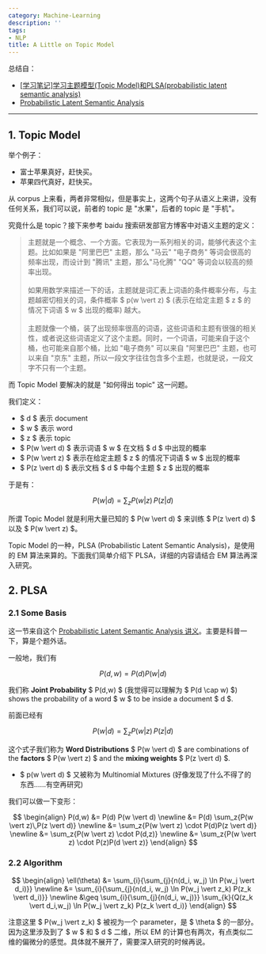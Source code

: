 ```yaml
---
category: Machine-Learning
description: ''
tags:
- NLP
title: A Little on Topic Model
---
```


总结自：

* [[学习笔记]学习主题模型(Topic Model)和PLSA(probabilistic latent semantic analysis)](http://blog.csdn.net/hxxiaopei/article/details/7617838)
* [Probabilistic Latent Semantic Analysis](http://www.inf.ed.ac.uk/teaching/courses/dme/studpres0809/damianou_pavlopoulos.pdf)

-----

## 1. Topic Model

举个例子：

* 富士苹果真好，赶快买。
* 苹果四代真好，赶快买。

从 corpus 上来看，两者非常相似，但是事实上，这两个句子从语义上来讲，没有任何关系，我们可以说，前者的 topic 是 "水果"，后者的 topic 是 "手机"。

究竟什么是 topic？接下来参考 baidu 搜索研发部官方博客中对语义主题的定义： 

> 主题就是一个概念、一个方面。它表现为一系列相关的词，能够代表这个主题。比如如果是 "阿里巴巴" 主题，那么 "马云" "电子商务" 等词会很高的频率出现，而设计到 "腾讯" 主题，那么"马化腾" "QQ" 等词会以较高的频率出现。  
> <br/>
> 如果用数学来描述一下的话，主题就是词汇表上词语的条件概率分布，与主题越密切相关的词，条件概率 $ p(w \vert z) $ (表示在给定主题 $ z $ 的情况下词语 $ w $ 出现的概率) 越大。  
> <br/>
> 主题就像一个桶，装了出现频率很高的词语，这些词语和主题有很强的相关性，或者说这些词语定义了这个主题。同时，一个词语，可能来自于这个桶，也可能来自那个桶，比如 "电子商务" 可以来自 "阿里巴巴" 主题，也可以来自 "京东" 主题，所以一段文字往往包含多个主题，也就是说，一段文字不只有一个主题。

而 Topic Model 要解决的就是 "如何得出 topic" 这一问题。

我们定义：

* $ d $ 表示 document
* $ w $ 表示 word
* $ z $ 表示 topic
* $ P(w \vert d) $ 表示词语 $ w $ 在文档 $ d $ 中出现的概率
* $ P(w \vert z) $ 表示在给定主题 $ z $ 的情况下词语 $ w $ 出现的概率
* $ P(z \vert d) $ 表示文档 $ d $ 中每个主题 $ z $ 出现的概率

于是有：

$$
	P(w \vert d) = \sum_z{P(w \vert z)\,P(z \vert d)}
$$

所谓 Topic Model 就是利用大量已知的 $ P(w \vert d) $ 来训练 $ P(z \vert d) $ 以及 $ P(w \vert z) $。

Topic Model 的一种，PLSA (Probabilistic Latent Semantic Analysis)，是使用的 EM 算法来算的。下面我们简单介绍下 PLSA，详细的内容请结合 EM 算法再深入研究。

## 2. PLSA

### 2.1 Some Basis

这一节来自这个 [Probabilistic Latent Semantic Analysis 讲义](http://www.inf.ed.ac.uk/teaching/courses/dme/studpres0809/damianou_pavlopoulos.pdf)。主要是科普一下，算是个题外话。

一般地，我们有

$$
	P(d,w) = P(d) P(w \vert d)
$$

我们称 **Joint Probability** $ P(d,w) $ (我觉得可以理解为 $ P(d \cap w) $) shows the probability of a word $ w $ to be inside a document $ d $.

前面已经有

$$
	P(w \vert d) = \sum_z{P(w \vert z)\,P(z \vert d)}
$$

这个式子我们称为 **Word Distributions** $ P(w \vert d) $ are combinations of the **factors** $ P(w \vert z) $ and the **mixing weights** $ P(z \vert d) $.

* $ p(w \vert d) $ 又被称为 Multinomial Mixtures (好像发现了什么不得了的东西……有空再研究)

我们可以做一下变形：

$$
\begin{align}
	P(d,w) 
	&= P(d) P(w \vert d) \newline
	&= P(d) \sum_z{P(w \vert z)\,P(z \vert d)} \newline
	&= \sum_z{P(w \vert z) \cdot P(d)P(z \vert d)} \newline
	&= \sum_z{P(w \vert z) \cdot P(d,z)} \newline
	&= \sum_z{P(w \vert z) \cdot P(z)P(d \vert z)}
\end{align} 
$$

### 2.2 Algorithm

$$
\begin{align}
	\ell(\theta) 
	&= \sum_{i}{\sum_{j}{n(d_i, w_j) \ln P(w_j  \vert  d_i)}} \newline
	&= \sum_{i}{\sum_{j}{n(d_i, w_j) \ln P(w_j  \vert  z_k) P(z_k  \vert  d_i)}} \newline
	&\geq \sum_{i}{\sum_{j}{n(d_i, w_j)}} \sum_{k}{Q(z_k \vert d_i,w_j) \ln P(w_j  \vert  z_k) P(z_k  \vert  d_i)}
\end{align} 
$$

注意这里 $ P(w_j \vert z_k) $ 被视为一个 parameter，是 $ \theta $ 的一部分。因为这里涉及到了 $ w $ 和 $ d $ 二维，所以 EM 的计算也有两次，有点类似二维的偏微分的感觉。具体就不展开了，需要深入研究的时候再说。